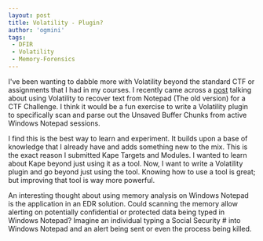 ```yaml
---
layout: post
title: Volatility - Plugin?
author: 'ogmini'
tags:
 - DFIR
 - Volatility
 - Memory-Forensics
---
```


I've been wanting to dabble more with Volatility beyond the standard CTF or assignments that I had in my courses. I recently came across a [post](https://infosecwriteups.com/extracting-an-unsaved-memory-content-by-walking-through-windows-heaps-but-how-6992589d872e) talking about using Volatility to recover text from Notepad (The old version) for a CTF Challenge. I think it would be a fun exercise to write a Volatility plugin to specifically scan and parse out the Unsaved Buffer Chunks from active Windows Notepad sessions.

I find this is the best way to learn and experiment. It builds upon a base of knowledge that I already have and adds something new to the mix. This is the exact reason I submitted Kape Targets and Modules. I wanted to learn about Kape beyond just using it as a tool. Now, I want to write a Volatility plugin and go beyond just using the tool. Knowing how to use a tool is great; but improving that tool is way more powerful.

An interesting thought about using memory analysis on Windows Notepad is the application in an EDR solution. Could scanning the memory allow alerting on potentially confidential or protected data being typed in Windows Notepad? Imagine an individual typing a Social Security # into Windows Notepad and an alert being sent or even the process being killed.  

